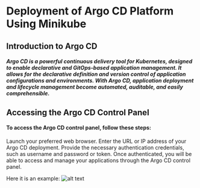 # Deployment of Argo CD Platform Using Minikube
## Introduction to Argo CD
##### Argo CD is a powerful continuous delivery tool for Kubernetes, designed to enable declarative and GitOps-based application management. It allows for the declarative definition and version control of application configurations and environments. With Argo CD, application deployment and lifecycle management become automated, auditable, and easily comprehensible.

## Accessing the Argo CD Control Panel
#### To access the Argo CD control panel, follow these steps:

Launch your preferred web browser.
Enter the URL or IP address of your Argo CD deployment.
Provide the necessary authentication credentials, such as username and password or token.
Once authenticated, you will be able to access and manage your applications through the Argo CD control panel.

Here it is an example:
![alt text](https://github.com/EdwardKG/AsciiArtify/blob/main/.data/ArgoCD_demo.gif "Argo CD")

